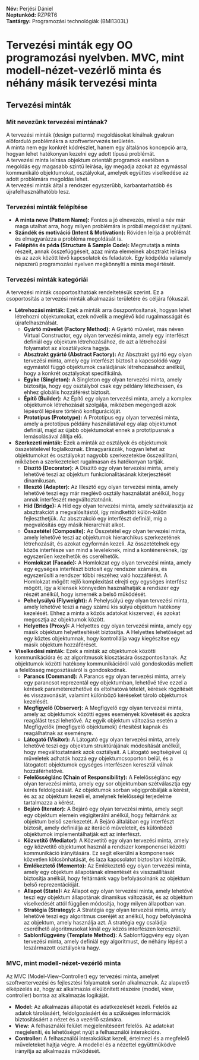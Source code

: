 <p><strong>Név:</strong> Perjési Dániel<br>
<strong>Neptunkód:</strong> RZPRT6<br>
<strong>Tantárgy:</strong> Programozási technológiák (BMI1303L)</p>

<h1>Tervezési minták egy OO programozási nyelvben. MVC, mint modell-nézet-vezérlő minta és néhány másik tervezési minta</h1>

<h2>Tervezési minták</h2>

<h3>Mit nevezünk tervezési mintának?</h3>

<p>A tervezési minták (design patterns) megoldásokat kínálnak gyakran előforduló problémákra a szoftvertervezés területén.<br>
A minta nem egy konkrét kódrészlet, hanem egy általános koncepció arra, hogyan lehet hatékonyan kezelni egy adott típusú problémát.<br>
A tervezési minta leírása objektum orientált programok esetében a megoldás egy magasabb szintű leírása, így megadja azokat az egymással kommunikáló objektumokat, osztályokat, amelyek együttes viselkedése az adott problémára megoldás lehet.<br>
A tervezési minták által a rendszer egyszerűbb, karbantarhatóbb és újrafelhasználhatóbb lesz.</p>

<h3>Tervezési minták felépítése</h3>

<ul>
	<li><strong>A minta neve (Pattern Name):</strong> Fontos a jó elnevezés, mivel a név már maga utalhat arra, hogy milyen problémára is próbál megoldást nyújtani.</li>
	<li><strong>Szándék és motiváció (Intent & Motivation):</strong> Röviden leírja a problémát és elmagyarázza a probléma megoldását is.</li>
	<li><strong>Felépítés és péda (Structure & Sample Code):</strong> Megmutatja a minta részeit, annak összefüggéseit, azaz minta elemeinek absztrakt leírása és az azok között lévő kapcsolatok és feladatok. Egy kódpélda valamely népszerű programozási nyelven megkönnyíti a minta megértését.</li>
</ul>

<h3>Tervezési minták kategóriái</h3>

<p>A tervezési minták csoportosíthatóak rendeltetésük szerint. Ez a csoportosítás a tervezési minták alkalmazási területére és céljára fókuszál.</p>

<ul>
	<li><strong>Létrehozási minták:</strong> Ezek a minták arra összpontosítanak, hogyan lehet létrehozni objektumokat, ezek növelik a meglévő kód rugalmasságát és újrafelhasználsát.
	<ul>
		<li><strong>Gyártó művelet (Factory Method):</strong> A Gyártó művelet, más néven Virtual Constructor, egy olyan tervezési minta, amely egy interfészt definiál egy objektum létrehozásához, de azt a létrehozási folyamatot az alosztályokra hagyja.</li>
		<li><strong>Absztrakt gyártó (Abstract Factory):</strong> Az Absztrakt gyártó egy olyan tervezési minta, amely egy interfészt biztosít a kapcsolódó vagy egymástól függő objektumok családjának létrehozásához anélkül, hogy a konkrét osztályokat specifikálná.</li>
		<li><strong>Egyke (Singleton):</strong> A Singleton egy olyan tervezési minta, amely biztosítja, hogy egy osztályból csak egy példány létezhessen, és ehhez globális hozzáférést biztosít.</li>
		<li><strong>Építő (Builder):</strong> Az Építő egy olyan tervezési minta, amely a komplex objektumok létrehozását szolgálja, miközben megengedi azok lépésről lépésre történő konfigurációját.</li>
		<li><strong>Prototípus (Prototype):</strong> A Prototípus egy olyan tervezési minta, amely a prototípus példány használatával egy alap objektumot definiál, majd az újabb objektumokat ennek a prototípusnak a lemásolásával állítja elő.</li>
	</ul></li>
	<li><strong>Szerkezeti minták:</strong> Ezek a minták az osztályok és objektumok összetételével foglalkoznak. Elmagyarázzák, hogyan lehet az objektumokat és osztályokat nagyobb szerkezetekbe összeállítani, miközben a szerkezeteket rugalmasan és hatékonyan tartják.
	<ul>
		<li><strong>Díszítő (Decorator):</strong> A Díszítő egy olyan tervezési minta, amely lehetővé teszi az objektum funkcionalitásának kiterjesztését dinamikusan.</li>
		<li><strong>Illesztő (Adapter):</strong> Az Illesztő egy olyan tervezési minta, amely lehetővé teszi egy már meglévő osztály használatát anélkül, hogy annak interfészét megváltoztatnánk.</li>
		<li><strong>Híd (Bridge):</strong> A Híd egy olyan tervezési minta, amely szétválasztja az absztrakciót a megvalósítástól, így mindkettőt külön-külön fejleszthetjük. Az absztrakció egy interfészt definiál, míg a megvalósítás egy másik hierarchiát alkot.</li>
		<li><strong>Összetétel (Composite):</strong> Az Összetétel egy olyan tervezési minta, amely lehetővé teszi az objektumok hierarchikus szerkezetének létrehozását, és azokat egyformán kezeli. Az összetételnek egy közös interfésze van mind a leveleknek, mind a konténereknek, így egyszerűen kezelhetők és cserélhetők.</li>
		<li><strong>Homlokzat (Facade):</strong> A Homlokzat egy olyan tervezési minta, amely egy egységes interfészt biztosít egy rendszer számára, és egyszerűsíti a rendszer többi részéhez való hozzáférést. A Homlokzat mögött rejlő komplexitást elrejti egy egységes interfész mögött, így a kliensek könnyedén használhatják a rendszer egy részét anélkül, hogy ismernék a belső működését.</li>
		<li><strong>Pehelysúlyú (Flyweight):</strong> A Pehelysúlyú egy olyan tervezési minta, amely lehetővé teszi a nagy számú kis súlyú objektum hatékony kezelését. Ehhez a minta a közös adatokat kiszervezi, és azokat megosztja az objektumok között.</li>
		<li><strong>Helyettes (Proxy):</strong> A Helyettes egy olyan tervezési minta, amely egy másik objektum helyettesítését biztosítja. A Helyettes lehetőséget ad egy köztes objektumnak, hogy kontrollálja vagy kiegészítse egy másik objektum hozzáférését.</li>
	</ul></li>
	<li><strong>Viselkedési minták:</strong> Ezek a minták az objektumok közötti kommunikációra és az algoritmusok kiosztására összpontosítanak. Az objektumok közötti hatékony kommunikációról való gondoskodás mellett a felelősség megosztásáról is gondoskodnak.
	<ul>
		<li><strong>Parancs (Command):</strong> A Parancs egy olyan tervezési minta, amely egy parancsot reprezentál egy objektumban, lehetővé téve ezzel a kérések paraméterezhetővé és eltolhatóvá tételét, kérések rögzítését és visszavonását, valamint különböző kéréseket tároló objektumok kezelését.</li>
		<li><strong>Megfigyelő (Observer):</strong> A Megfigyelő egy olyan tervezési minta, amely az objektumok közötti egyes események követését és azokra reagálást teszi lehetővé. Az egyik objektum változása esetén a Megfigyelők (megfigyelő objektumok) értesítést kapnak és reagálhatnak az eseményre.</li>
		<li><strong>Látogató (Visitor):</strong> A Látogató egy olyan tervezési minta, amely lehetővé teszi egy objektum struktúrájának módosítását anélkül, hogy megváltoztatnánk azok osztályait. A Látogató segítségével új műveletek adhatók hozzá egy objektumcsoporton belül, és a látogatott objektumok egységes interfészen keresztül válnak hozzáférhetővé.</li>
		<li><strong>Felelősséglánc (Chain of Responsibility):</strong> A Felelősséglánc egy olyan tervezési minta, amely egy sor objektumban szétválasztja egy kérés feldolgozását. Az objektumok sorban végigpróbálják a kérést, és az az objektum kezeli el, amelynek felelősségi terjedelme tartalmazza a kérést.</li>
		<li><strong>Bejáró (Iterator):</strong> A Bejáró egy olyan tervezési minta, amely segít egy objektum elemein végigiterálni anélkül, hogy feltárnánk az objektum belső szerkezetét. A Bejáró általában egy interfészt biztosít, amely definiálja az iteráció műveleteit, és különböző objektumok implementálhatják ezt az interfészt.</li>
		<li><strong>Közvetítő (Mediator):</strong> A Közvetítő egy olyan tervezési minta, amely egy közvetítő objektumot használ a rendszer komponensei közötti kommunikáció irányítására. Ez segít elkerülni a komponensek közvetlen kölcsönhatását, és laza kapcsolatot biztosítani közöttük.</li>
		<li><strong>Emlékeztető (Memento):</strong> Az Emlékeztető egy olyan tervezési minta, amely egy objektum állapotának elmentését és visszaállítását biztosítja anélkül, hogy feltárnánk vagy befolyásolnánk az objektum belső reprezentációját.</li>
		<li><strong>Állapot (State):</strong> Az Állapot egy olyan tervezési minta, amely lehetővé teszi egy objektum állapotának dinamikus változását, és az objektum viselkedését attól függően módosítja, hogy milyen állapotban van.</li>
		<li><strong>Stratégia (Strategy):</strong> A Stratégia egy olyan tervezési minta, amely lehetővé teszi egy algoritmus cseréjét az anélkül, hogy befolyásolná az objektum, amely használja azt. A stratégia egy családja cserélhető algoritmusokat kínál egy közös interfészen keresztül.</li>
		<li><strong>Sablonfüggvény (Template Method):</strong> A Sablonfüggvény egy olyan tervezési minta, amely definiál egy algoritmust, de néhány lépést a leszármazott osztályokra hagy.</li>
	</ul></li>
</ul>

<h3>MVC, mint modell-nézet-vezérlő minta</h3>
<p>Az MVC (Model-View-Controller) egy tervezési minta, amelyet szoftvertervezési és fejlesztési folyamatok során alkalmaznak. Az alapvető elképzelés az, hogy az alkalmazás elkülönített részeire (model, view, controller) bontsa az alkalmazás logikáját.</p>

<ul>
	<li><strong>Model:</strong> Az alkalmazás állapotát és adatkezelését kezeli. Felelős az adatok tárolásáért, feldolgozásáért és a szükséges információk biztosításáért a nézet és a vezérlő számára.</li>
	<li><strong>View:</strong> A felhasználói felület megjelenítéséért felelős. Az adatokat megjeleníti, és lehetőséget nyújt a felhasználói interakcióra.</li>
	<li><strong>Controller:</strong> A felhasználói interakciókat kezeli, értelmezi és a megfelelő műveleteket hajtja végre. A modellel és a nézettel együttműködve irányítja az alkalmazás működését.</li>
</ul>
